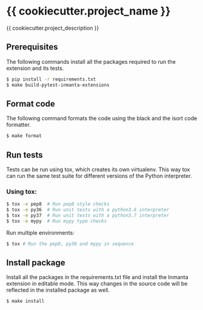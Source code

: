 # {{ cookiecutter.project_name }}
{{ cookiecutter.project_description }}

## Prerequisites

The following commands install all the packages required to run the
extension and its tests. 

```bash
$ pip install -r requirements.txt
$ make build-pytest-inmanta-extensions
```

## Format code

The following command formats the code using the black and the isort
code formatter. 

```bash
$ make format
```

## Run tests

Tests can be run using tox, which creates its own virtualenv. This way
tox can run the same test suite for different versions of the Python
interpreter.

### Using tox:

```bash
$ tox -e pep8  # Run pep8 style checks
$ tox -e py36  # Run unit tests with a python3.6 interpreter
$ tox -e py37  # Run unit tests with a python3.7 interpreter
$ tox -e mypy  # Run mypy type checks
```

Run multiple environments:

```bash
$ tox # Run the pep8, py36 and mypy in sequence
```

## Install package

Install all the packages in the requirements.txt file and install the
Inmanta extension in editable mode. This way changes in the source code
will be reflected in the installed package as well. 

```bash
$ make install
```
